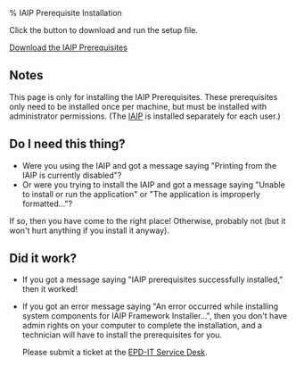% IAIP Prerequisite Installation

Click the button to download and run the setup file.

[Download the 
IAIP Prerequisites](setup.exe)

## Notes

This page is only for installing the IAIP Prerequisites. These prerequisites only need to be installed once per machine, but must be installed with administrator permissions. (The [IAIP](../) is installed separately for each user.)

## Do I need this thing?

* Were you using the IAIP and got a message saying "Printing from the IAIP is currently disabled"?
* Or were you trying to install the IAIP and got a message saying "Unable to install or run the application" or "The application is improperly formatted…"?

If so, then you have come to the right place! Otherwise, probably not (but it won't hurt anything if you install it anyway).

## Did it work?

* If you got a message saying "IAIP prerequisites successfully installed," then it worked!

* If you got an error message saying "An error occurred while installing system components for IAIP Framework Installer...", then you don't have admin rights on your computer to complete the installation, and a technician will have to install the prerequisites for you. 

    Please submit a ticket at the [EPD-IT Service Desk](https://gaepdit.atlassian.net/servicedesk/customer/portal/1).
